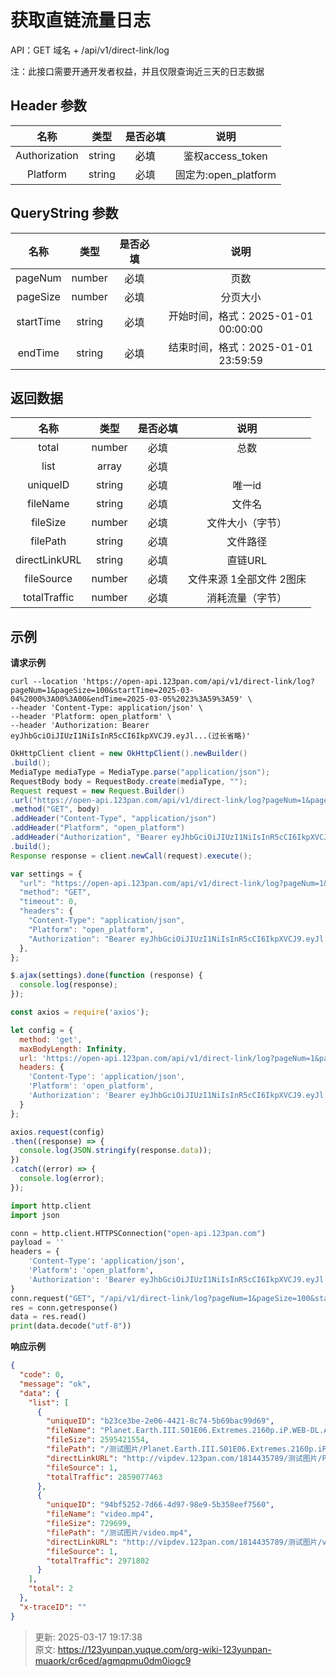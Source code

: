 # 获取直链流量日志

API：GET 域名 + /api/v1/direct-link/log

注：此接口需要开通开发者权益，并且仅限查询近三天的日志数据

## Header 参数
| **名称** | **类型** | **是否必填** | **说明** |
| :---: | :---: | :---: | :---: |
| Authorization | string | <font style="color:#000000;">必填</font> | 鉴权access_token |
| Platform | string | 必填 | 固定为:open_platform |


## QueryString 参数
| **名称** | **类型** | **是否必填** | **说明** |
| :---: | :---: | :---: | :---: |
| pageNum | number | 必填 | 页数 |
| pageSize | number | 必填 | 分页大小 |
| startTime | string | 必填 | 开始时间，格式：2025-01-01 00:00:00 |
| endTime | string | 必填 | 结束时间，格式：2025-01-01 23:59:59 |


## 返回数据
| **名称** | **类型** | **是否必填** | **说明** |
| :---: | :---: | :---: | :---: |
| total | number | 必填 | 总数 |
| list | array | 必填 |  |
| uniqueID | string | 必填 | 唯一id |
| fileName | string | 必填 | 文件名 |
| fileSize | number | 必填 | 文件大小（字节） |
| filePath | string | 必填 | 文件路径 |
| directLinkURL | string | 必填 | 直链URL |
| fileSource | number | 必填 | 文件来源 1全部文件 2图床 |
| totalTraffic | number | 必填 | 消耗流量（字节） |


## 示例
**请求示例**

```shell
curl --location 'https://open-api.123pan.com/api/v1/direct-link/log?pageNum=1&pageSize=100&startTime=2025-03-04%2000%3A00%3A00&endTime=2025-03-05%2023%3A59%3A59' \
--header 'Content-Type: application/json' \
--header 'Platform: open_platform' \
--header 'Authorization: Bearer eyJhbGciOiJIUzI1NiIsInR5cCI6IkpXVCJ9.eyJl...(过长省略)'
```

```java
OkHttpClient client = new OkHttpClient().newBuilder()
.build();
MediaType mediaType = MediaType.parse("application/json");
RequestBody body = RequestBody.create(mediaType, "");
Request request = new Request.Builder()
.url("https://open-api.123pan.com/api/v1/direct-link/log?pageNum=1&pageSize=100&startTime=2025-03-04%2000%3A00%3A00&endTime=2025-03-05%2023%3A59%3A59")
.method("GET", body)
.addHeader("Content-Type", "application/json")
.addHeader("Platform", "open_platform")
.addHeader("Authorization", "Bearer eyJhbGciOiJIUzI1NiIsInR5cCI6IkpXVCJ9.eyJl...(过长省略)")
.build();
Response response = client.newCall(request).execute();
```

```javascript
var settings = {
  "url": "https://open-api.123pan.com/api/v1/direct-link/log?pageNum=1&pageSize=100&startTime=2025-03-04%2000%3A00%3A00&endTime=2025-03-05%2023%3A59%3A59",
  "method": "GET",
  "timeout": 0,
  "headers": {
    "Content-Type": "application/json",
    "Platform": "open_platform",
    "Authorization": "Bearer eyJhbGciOiJIUzI1NiIsInR5cCI6IkpXVCJ9.eyJl...(过长省略)"
  },
};

$.ajax(settings).done(function (response) {
  console.log(response);
});
```

```javascript
const axios = require('axios');

let config = {
  method: 'get',
  maxBodyLength: Infinity,
  url: 'https://open-api.123pan.com/api/v1/direct-link/log?pageNum=1&pageSize=100&startTime=2025-03-04%2000%3A00%3A00&endTime=2025-03-05%2023%3A59%3A59',
  headers: { 
    'Content-Type': 'application/json', 
    'Platform': 'open_platform', 
    'Authorization': 'Bearer eyJhbGciOiJIUzI1NiIsInR5cCI6IkpXVCJ9.eyJl...(过长省略)'
  }
};

axios.request(config)
.then((response) => {
  console.log(JSON.stringify(response.data));
})
.catch((error) => {
  console.log(error);
});

```

```python
import http.client
import json

conn = http.client.HTTPSConnection("open-api.123pan.com")
payload = ''
headers = {
    'Content-Type': 'application/json',
    'Platform': 'open_platform',
    'Authorization': 'Bearer eyJhbGciOiJIUzI1NiIsInR5cCI6IkpXVCJ9.eyJl...(过长省略)'
}
conn.request("GET", "/api/v1/direct-link/log?pageNum=1&pageSize=100&startTime=2025-03-04%252000%253A00%253A00&endTime=2025-03-05%252023%253A59%253A59", payload, headers)
res = conn.getresponse()
data = res.read()
print(data.decode("utf-8"))
```

**响应示例**

```json
{
  "code": 0,
  "message": "ok",
  "data": {
    "list": [
      {
        "uniqueID": "b23ce3be-2e06-4421-8c74-5b69bac99d69",
        "fileName": "Planet.Earth.III.S01E06.Extremes.2160p.iP.WEB-DL.AAC2.0.HLG.H.265-Q66.mkv",
        "fileSize": 2595421554,
        "filePath": "/测试图片/Planet.Earth.III.S01E06.Extremes.2160p.iP.WEB-DL.AAC2.0.HLG.H.265-Q66.mkv",
        "directLinkURL": "http://vipdev.123pan.com/1814435789/测试图片/Planet.Earth.III.S01E06.Extremes.2160p.iP.WEB-DL.AAC2.0.HLG.H.265-Q66.mkv",
        "fileSource": 1,
        "totalTraffic": 2859077463
      },
      {
        "uniqueID": "94bf5252-7d66-4d97-98e9-5b358eef7560",
        "fileName": "video.mp4",
        "fileSize": 729699,
        "filePath": "/测试图片/video.mp4",
        "directLinkURL": "http://vipdev.123pan.com/1814435789/测试图片/video.mp4",
        "fileSource": 1,
        "totalTraffic": 2971802
      }
    ],
    "total": 2
  },
  "x-traceID": ""
}
```



> 更新: 2025-03-17 19:17:38  
> 原文: <https://123yunpan.yuque.com/org-wiki-123yunpan-muaork/cr6ced/agmqpmu0dm0iogc9>
